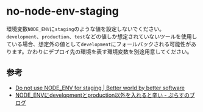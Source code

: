 # no-node-env-staging

環境変数`NODE_ENV`に`staging`のような値を設定しないでください。`development`、`production`、`test`などの値しか想定されていないツールを使用している場合、想定外の値として`development`にフォールバックされる可能性があります。かわりにデプロイ先の環境を表す環境変数を別途用意してください。

## 参考

- [Do not use NODE_ENV for staging | Better world by better software](https://glebbahmutov.com/blog/do-not-use-node-env-for-staging/)
- [NODE_ENVにdevelopmentとproduction以外を入れると辛い - ぷらすのブログ](https://blog.p1ass.com/posts/node-env/)
